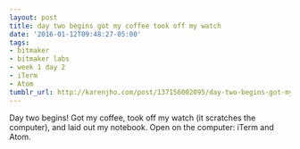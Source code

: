 ```yaml
---
layout: post
title: day two begins got my coffee took off my watch
date: '2016-01-12T09:48:27-05:00'
tags:
- bitmaker
- bitmaker labs
- week 1 day 2
- iTerm
- Atom
tumblr_url: http://karenjho.com/post/137156002095/day-two-begins-got-my-coffee-took-off-my-watch
---
```

Day two begins! Got my coffee, took off my watch (it scratches the computer), and laid out my notebook. Open on the computer: iTerm and Atom.
